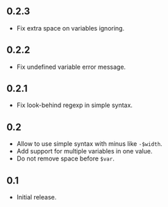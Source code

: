 ## 0.2.3
* Fix extra space on variables ignoring.

## 0.2.2
* Fix undefined variable error message.

## 0.2.1
* Fix look-behind regexp in simple syntax.

## 0.2
* Allow to use simple syntax with minus like `-$width`.
* Add support for multiple variables in one value.
* Do not remove space before `$var`.

## 0.1
* Initial release.
